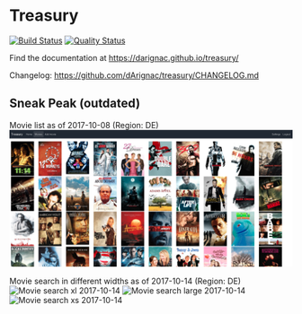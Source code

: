 # Treasury

[![Build Status](https://travis-ci.org/dArignac/treasury.svg?branch=master)](https://travis-ci.org/dArignac/treasury)
[![Quality Status](https://sonarcloud.io/api/project_badges/measure?project=dArignac_treasury&metric=alert_status)](https://sonarcloud.io/dashboard?id=dArignac_treasury)

Find the documentation at https://darignac.github.io/treasury/

Changelog: https://github.com/dArignac/treasury/CHANGELOG.md

## Sneak Peak (outdated)
Movie list as of 2017-10-08 (Region: DE)
![Movie list v1](https://github.com/dArignac/treasury/raw/master/documents/img/movies-v1.png "Movie list for version 1.x")

Movie search in different widths as of 2017-10-14 (Region: DE)
![Movie search xl 2017-10-14](https://github.com/dArignac/treasury/raw/master/documents/img/movie-search-xl-20171014.png "Movie search xl 2017-10-14")
![Movie search large 2017-10-14](https://github.com/dArignac/treasury/raw/master/documents/img/movie-search-lg-20171014.png "Movie search large 2017-10-14")
![Movie search xs 2017-10-14](https://github.com/dArignac/treasury/raw/master/documents/img/movie-search-xs-20171014.png "Movie search xs 2017-10-14")
